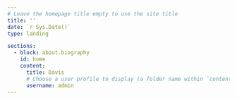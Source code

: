 ```yaml
---
# Leave the homepage title empty to use the site title
title: ''
date: `r Sys.Date()`
type: landing

sections:
  - block: about.biography
    id: home
    content:
      title: Davis
      # Choose a user profile to display (a folder name within `content/authors/`)
      username: admin
---
```


